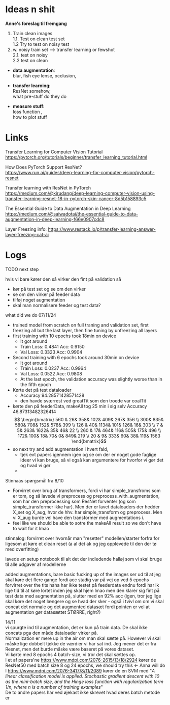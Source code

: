 # Ideas n shit

**Anne's foreslag til fremgang** 
1. Train clean images  
	1.1. Test on clean test set  
	1.2 Try to test on noisy test
2. w. noisy train set —> transfer learning or fewshot  
	2.1. test on noisy  
	2.2 test on clean

* **data augmentation**:  
blur, fish eye lense, occlusion, 

* **transfer learning**:  
  ResNet somehow,  
  what pre-stuff do they do

* **measure stuff**:  
  loss function ,  
  how to plot stuff

# Links  

Transfer Learning for Computer Vision Tutorial  
https://pytorch.org/tutorials/beginner/transfer_learning_tutorial.html  

How Does PyTorch Support ResNet?  
https://www.run.ai/guides/deep-learning-for-computer-vision/pytorch-resnet 

Transfer learning with ResNet in PyTorch
https://medium.com/@kirudang/deep-learning-computer-vision-using-transfer-learning-resnet-18-in-pytorch-skin-cancer-8d5b158893c5


The Essential Guide to Data Augmentation in Deep Learning  
https://medium.com/@saiwadotai/the-essential-guide-to-data-augmentation-in-deep-learning-f66e0907cdc8 

Layer Freezing info:
https://www.restack.io/p/transfer-learning-answer-layer-freezing-cat-ai


# Logs 

TODO next step

hvis vi bare kører den så virker den fint på validation
så
  - kør på test set og se om den virker
  - se om den virker på feeder data
  - tilføj noget augmentation 
  - skal man normalisere feeder og test data?



  what did we do 07/11/24
  - trained model from scratch on full traning and validation set, first freezing all but the last layer, then fine tuning by unfreezing all layers
  - first training with 10 epochs took 18min on device 
    - It got around
    - Train Loss: 0.4841 Acc: 0.9150
    - Val Loss: 0.3323 Acc: 0.9904
  - Second training with 6 epochs took around 30min on device
    - It got around
    - Train Loss: 0.0237 Acc: 0.9964
    - Val Loss: 0.0522 Acc: 0.9808
    - At the last epoch, the validation accuracy was slightly worse than in the fifth epoch
  - Kørte det på test dataloader
    - Accuracy 94.28571428571428
    - den havde sværrest ved greatTit som den troede var coalTit
  - kørte den på feederData, makeAll tog 25 min i sig selv 
      Accuracy $46.87313482326414$
    $$
      \begin{bmatrix}
     560 &  26&  358&  102&  409&  267&  356 \\
     300&  835&  580&  708&  152&  578&  399 \\
     126 &  40& 1134&  101&  126&   16&  303 \\
       7  &  5&  263& 1622&   35&   46&   22 \\
     260 &  17&  464&  116&  505&  175&  496 \\
     172&  100&   18&   70&    0&  849&  219 \\
      20  &  9&  333&   60&   38&  119& 1563 
    \end{bmatrix}$$
  - so next try and add augmentation i hvert fald, 
    - tjek evt papers igennem igen og se om der er noget gode faglige ideer vi kan bruge, så vi også kan argumentere for hvorfor vi gør det og hvad vi gør
    -  

  Stinnaas spørgsmål fra 8/10
  - Forvirret over brug af transformers, fordi vi har simple_transfroms som er tom, og så lavede vi preprocess og preprocess_with_augmentation, som har den preprocessing som ResNet forventer (og som simple_transformer ikke har). Men der er lavet dataloaders der hedder X_set og X_aug, hvor de hhv. har simple_transform og preprocess. Men vi X_aug burde vel have den transformer med augmentations i.
  - feel like we should be able to sotre the makeAll result so we don't have to wait for it lmao

  stinnalog:
  forvirret over hvornår man "resetter" modellen/starter forfra for ligesom at køre et clean reset (a al det ak og jeg opplevede til den der tø med overfitting)
  
  lavede en setup notebook til alt det der indledende halløj som vi skal bruge til alle udgaver af modellerne

  added augmentations, bare basic fucking up of the images
  ser ud til at jeg skal køre det flere gange fordi acc stadig var på vej op ved 5 epochs
  forvirret over the tits haha
  har ikke testet på feederdata endnu fordi har ik lige tid til at køre lortet inden jeg skal hjem lmao
  men den klarer sig fint på test data med augmentation på, slutter med en 92% acc (igen, tror jeg lige skal køre det noget længere og se hvad der sker - også i tvivl om om vi skal concat det normale og det augmented datasæt fordi pointen er vel at augmentation gør datasættet STØRRE, right?)



14/11  
vi spurgte ind til augmentation, det er kun på train data. De skal ikke concats pga den måde dataloader virker på.    
Normalization er mere up in the air om man skal sætte på. However vi skal måske lige dobbelt tjekke de værdier vi har sat ind. Jeg mener det er fra Resnet, men det burde måske være baseret på vores dataset.  
Vi kørte med 8 epochs 4 batch-size, vi tror det skal sættes op.  
I et af papers'ne https://www.mdpi.com/2076-2615/13/18/2924 kører de ResNet50 med batch size 8 og 24 epochs, we should try this <- Anna will do    
I https://www.mdpi.com/2076-3417/8/11/2089 kører de en SVM med "_A linear classification model is applied. Stochastic gradient descent with 10 as the mini-batch size, and the Hinge loss function with regularization term 1/n, where n is a number of training examples_"  
De to andre papers har ved øjekast ikke skrevet hvad deres batch metode er
  